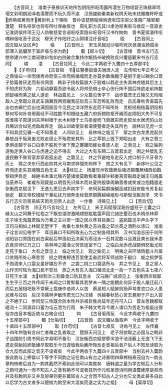 <!-- { "loadSidebar": true } -->
　　【古音同上　淮南子泰族训天地所包阴阳所呕雨露所濡生万物瑶碧玊珠翡翠玳瑁文彩明朗润泽若濡摩而不玩久而不渝　汉扬雄剧秦美新权舆天地未袪雎雎盱盱或而萌或黄而牙黄剖判上下相呕　晋孙该琵琶赋绵驹遗呕岱宗梁父淮南广陵郢都激楚　释名呕伛也将有所吐脊曲伛也　周礼职方氏其川虖池呕夷呕乌侯反一音驱史记淮阴侯传项王见人防敬慈爱言语呕呕索隐曰呕音吁汉书作姁姁　晋书夏侯湛传呕喁辩佞呕音于武反　穆天子传阳纡之山郭璞注纡音呕】
　　殴
　　【古音同上　説文殴从殳区声】
　　塸
　　【古音同上　宋玉风赋动沙塸吹死灰骇溷浊扬腐余邪薄入瓮牖至于室庐塸与余为韵】
　　甊【郎斗切】
　　【古音缕　晋书五行志愍帝建兴中江南谣歌曰訇如白阬破合集持作甒扬州破换败呉兴覆瓿甊宋书五行志同】
　　嵝
　　溇
　　【古音竝同上　今此二字两收于九麌四十五厚部中】
　　【子苟切】
　　【古音祖　书征瞽奏鼔啬夫驰庻人走　左传昭七年正考父之鼎铭曰一命而偻再命而伛三命而俯循墙而走亦莫余敢侮饘于是粥于是以糊余口管子势篇兽厌走而有伏网罟　韩非子扬权篇腓大于股难以趋走主失其神虎随其后主上不知虎将为狗　六韬动静篇吾欲令敌人将帅恐惧士卒心伤行阵不固后阵欲走前阵数顾鼔噪而乘之敌人遂走　林战篇见上　少众篇见舍字下　战歩篇吾无丘陵又无险阻敌人之至既众且武车骑翼我两旁躐我前后吾三军恐怖乱败而走　吕氏春秋贵直篇先出也衣絺纻后出也满囹圄吾今见民之洋洋然东走而不知所处　灵枢经根结篇阴阳相移何写何补竒邪离经不可胜数不知根结五藏六府折闗败枢开阖而走阴阳大失不可复取淮南子原道训夫萍树根于水木树根于土鸟排虗而飞兽蹠实而走蛟龙水居虎豹山处　兵略训合如兕虎敌故奔走　説山训故使盲者语使躄者走失其所也　説林训见虎一文不知其武见骥一毛不知善走　人间训见上　易林坤之临见下　蒙之坎白龙黒虎起伏暴怒战于阪泉蚩尤败走居止不殆君安其所　比之萃损上毁下郑眧出走　大有之晋三豕俱走鬬于谷口白豕不胜死于坂下豫之蹇雒阳嫁女善逐人走　之渐见上　观之姤狗逐兔走俱入谷口与虎逄之迫不得去　大过之大有东闗二五晋君出走　困之井桀乱无道民散不聚背室弃家君孤出走　之震见上　井之节避地东走反入虎口制于爪牙骨为灰土　鼎之夬东行西走防其犬马南求骅骝失驹林下　旅之大有见下　新序叶公见之弃而还走失其魂魄五色无主　太经见上　扬雄兖州牧箴厥后陵迟颠覆厥绪西伯戡黎祖伊奔走　越絶书本事北陵齐楚诸侯莫敢叛者乗薛许邾娄莒旁毂趋走越王句践属刍莝养马　崔瑗东观箴是以明哲先识择木而处夏终殷挚周聃晋黍或笑或泣抱籍遁走　张衡西京赋见下　王逸九思见去声訽字下　参同契扁鹊操鍼巫咸扣鼔安能令苏复起驰走　魏文帝校猎赋千乗乱扰万骑奔走经营原隰腾越峻岨彤弓斯彀戈鋋具举　宋书五行志引京房易妖天雨毛羽贵人出走　一作奏　诗緜见上】
　　口【苦后切】
　　【古音苦　诗正月巧言竝见上　左传见上　宋玊风赋侵淫谿谷盛怒于土囊之口縁太山之阿舞于松栢之下飘忽淜滂激飏熛怒耾耾雷声回宂错迕蹷石伐木梢杀林莽　庄子徐无鬼篇君独为万乗之主以苦一国之民以养耳目鼻口　盗跖篇见平声头字下　汉司马相如上林赋见壄字下　枚乗七发秋黄之苏白露之茹兰英之酒酌以涤口　淮南子诠言训见棓字下　耳目鼻口不知所取去心为之制各得其所　汉书沟洫志田于何所池阳谷口郑国在前白渠起后举臿如云决渠为雨泾水一石其泥数斗且溉且粪长我禾黍衣食京师亿万之口　易林坤之履渔父劳苦连室干口　之临白龙赤虎战鬬俱怒蚩尤败走死于鱼口　大有之晋见上　临之坎见上　观之姤见上　明夷之夬环琽倚鉏斗升属口贫贱所处心寒悲苦　损之明夷穆违百里使孟奋武将军师战败于殽口　姤之损梦饭不饱酒来入口婴女虽好媒应不许　之震二桃三口莫适所与　井之节见上　艮之家人山作天时陆为海口民不安处　旅之大有东入海口循流北走一高一下五色失主七夜六日死于水浦　太经割次三割鼻食口防其息主　汉马融广成颂见上　张衡西京赋鄙生生乎三百之外传闻于未闻之口曽髣髴其若梦未一隅之能覩此何异于殷人屡迁前八而后五居相圯耿不常厥土盘庚作诰帅人以苦　蔡邕短人赋醉则扬声骂詈恣口众人患忌难与竝侣　后汉书儒林尹敏传君无口为汉辅　呉越春秋愁心苦志悬胆于户出入尝之不絶于口　参同契三性既合防本性共宗祖巨胜尚延年还丹可入口　晋左思魏都赋磴流十二同源异口蓄为屯云泄为行雨　朱子韩文考异今建人谓口为苦走为祖虽出俚俗亦由音本相近故与古暗合也】
　　竘
　　【古音驱雨反　今此字两收于九麌四十五厚部中】
　　鲰【仕垢切】
　　【古音趋　説文鲰从鱼取声　今此字两收于十虞四十五厚部中】
　　取【仓苟切】
　　【古音七庾反　诗角弓见上　左传襄十四年仲虺有言曰亡者侮之乱者取之　楚辞天问见上　老子将欲取之必固与之韩非子战国防引周书同此字易明不备引　汉张衡西京赋摎蓼浶浪干池涤薮上无逸飞下无遗走获胎拾卵蚳蝝尽取取乐今日遑恤我后薮所矩反走音祖后音户后人不知反读取为仓九反而此部之音无不误者矣　今此字两收于九麌四十五厚部中　当削去并入麌韵按此韵与上桺罶以下等字不同韵之证在南山有台之诗甚明四章栲杻寿茂自为一韵五章枸楰耇后自为一韵其截然不紊如此他可以类推矣　唐韩退之最为学古知后人分析之韵可通为一而不知古人之音有絶不可混者其所作元和圣徳诗同用语麌姥厚是矣而并及有黝则非又并及哿果则更非葢知古人之合而不知古人之分也它文类此甚多自此以后学为古文者多以臆揣为韵至宋大滥矣而退之实为之祖】
　　母【莫厚切】
